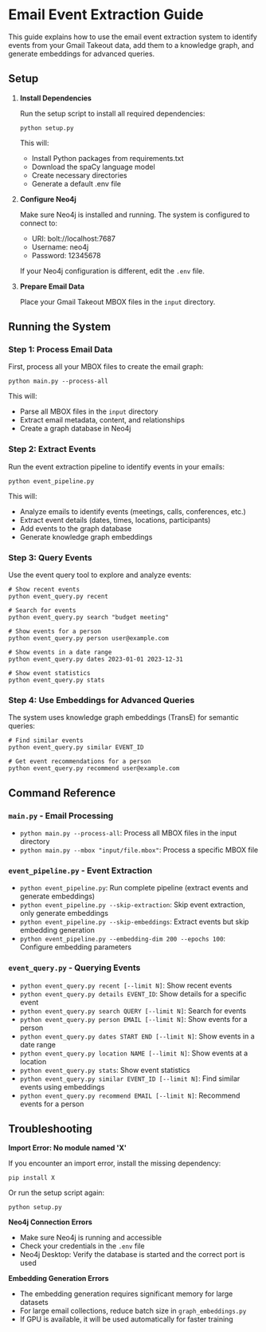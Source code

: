 # Email Event Extraction Guide

This guide explains how to use the email event extraction system to identify events from your Gmail Takeout data, add them to a knowledge graph, and generate embeddings for advanced queries.

## Setup

1. **Install Dependencies**

   Run the setup script to install all required dependencies:
   ```
   python setup.py
   ```
   
   This will:
   - Install Python packages from requirements.txt
   - Download the spaCy language model
   - Create necessary directories
   - Generate a default .env file

2. **Configure Neo4j**

   Make sure Neo4j is installed and running. The system is configured to connect to:
   - URI: bolt://localhost:7687
   - Username: neo4j
   - Password: 12345678
   
   If your Neo4j configuration is different, edit the `.env` file.

3. **Prepare Email Data**

   Place your Gmail Takeout MBOX files in the `input` directory.

## Running the System

### Step 1: Process Email Data

First, process all your MBOX files to create the email graph:

```
python main.py --process-all
```

This will:
- Parse all MBOX files in the `input` directory
- Extract email metadata, content, and relationships
- Create a graph database in Neo4j

### Step 2: Extract Events

Run the event extraction pipeline to identify events in your emails:

```
python event_pipeline.py
```

This will:
- Analyze emails to identify events (meetings, calls, conferences, etc.)
- Extract event details (dates, times, locations, participants)
- Add events to the graph database
- Generate knowledge graph embeddings

### Step 3: Query Events

Use the event query tool to explore and analyze events:

```
# Show recent events
python event_query.py recent

# Search for events
python event_query.py search "budget meeting"

# Show events for a person
python event_query.py person user@example.com

# Show events in a date range
python event_query.py dates 2023-01-01 2023-12-31

# Show event statistics
python event_query.py stats
```

### Step 4: Use Embeddings for Advanced Queries

The system uses knowledge graph embeddings (TransE) for semantic queries:

```
# Find similar events
python event_query.py similar EVENT_ID

# Get event recommendations for a person
python event_query.py recommend user@example.com
```

## Command Reference

### `main.py` - Email Processing

- `python main.py --process-all`: Process all MBOX files in the input directory
- `python main.py --mbox "input/file.mbox"`: Process a specific MBOX file

### `event_pipeline.py` - Event Extraction

- `python event_pipeline.py`: Run complete pipeline (extract events and generate embeddings)
- `python event_pipeline.py --skip-extraction`: Skip event extraction, only generate embeddings
- `python event_pipeline.py --skip-embeddings`: Extract events but skip embedding generation
- `python event_pipeline.py --embedding-dim 200 --epochs 100`: Configure embedding parameters

### `event_query.py` - Querying Events

- `python event_query.py recent [--limit N]`: Show recent events
- `python event_query.py details EVENT_ID`: Show details for a specific event
- `python event_query.py search QUERY [--limit N]`: Search for events
- `python event_query.py person EMAIL [--limit N]`: Show events for a person
- `python event_query.py dates START END [--limit N]`: Show events in a date range
- `python event_query.py location NAME [--limit N]`: Show events at a location
- `python event_query.py stats`: Show event statistics
- `python event_query.py similar EVENT_ID [--limit N]`: Find similar events using embeddings
- `python event_query.py recommend EMAIL [--limit N]`: Recommend events for a person

## Troubleshooting

**Import Error: No module named 'X'**

If you encounter an import error, install the missing dependency:
```
pip install X
```

Or run the setup script again:
```
python setup.py
```

**Neo4j Connection Errors**

- Make sure Neo4j is running and accessible
- Check your credentials in the `.env` file
- Neo4j Desktop: Verify the database is started and the correct port is used

**Embedding Generation Errors**

- The embedding generation requires significant memory for large datasets
- For large email collections, reduce batch size in `graph_embeddings.py`
- If GPU is available, it will be used automatically for faster training 